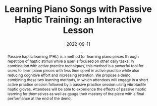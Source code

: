 ---
title: "Learning Piano Songs with Passive Haptic Training: an Interactive Lesson"
teaser: "/images/passivehapticlearning-3.jpg"
date: "2022-09-11"
collection: publications
authors: "Asha Bhandarkar, <b>Tan Gemicioglu</b>, Brahmi Dwivedi, Caitlyn Seim, Thad Starner"
venue: "Proceedings of the 2022 ACM International Joint Conference on Pervasive and Ubiquitous Computing"
abstract: "Passive haptic learning (PHL) is a method for learning piano pieces through repetition of haptic stimuli while a user is focused on other daily tasks. In combination with active practice techniques, this method is a powerful tool for users to learn piano pieces with less time spent in active practice while also reducing cognitive effort and increasing retention. We propose a demo combining these two learning methods, in which attendees will engage in a short active practice session followed by a passive practice session using vibrotactile haptic gloves. Attendees will be able to experience the effects of passive haptic learning for themselves as well as gauge their mastery of the piece with a final performance at the end of the demo."
link: "/files/papers/PHL_UbiComp_2022_Demo.pdf"
category: demo
tags: [haptics, piano]
links:
- [doi, doi, https://doi.org/10.1145/3544793.3560321]
- [paper, pdf, /files/papers/PHL_UbiComp_2022_Demo.pdf]
- [video, video, https://youtu.be/LdF_jn4hWHc]
- [Best Demo Award, award, https://ubicomp.org/ubicomp2022/cfp/posters-demos-6/]
---